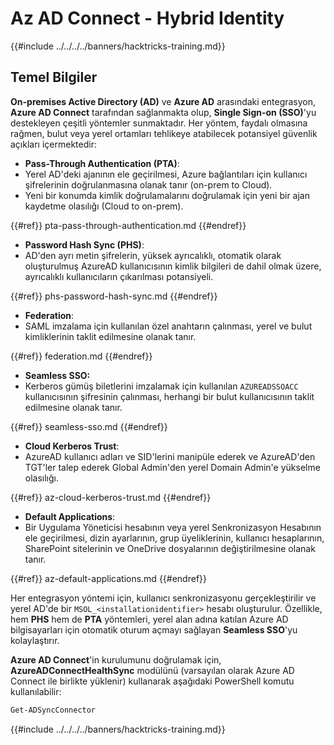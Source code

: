 # Az AD Connect - Hybrid Identity

{{#include ../../../../banners/hacktricks-training.md}}

## Temel Bilgiler

**On-premises Active Directory (AD)** ve **Azure AD** arasındaki entegrasyon, **Azure AD Connect** tarafından sağlanmakta olup, **Single Sign-on (SSO)**'yu destekleyen çeşitli yöntemler sunmaktadır. Her yöntem, faydalı olmasına rağmen, bulut veya yerel ortamları tehlikeye atabilecek potansiyel güvenlik açıkları içermektedir:

- **Pass-Through Authentication (PTA)**:
- Yerel AD'deki ajanının ele geçirilmesi, Azure bağlantıları için kullanıcı şifrelerinin doğrulanmasına olanak tanır (on-prem to Cloud).
- Yeni bir konumda kimlik doğrulamalarını doğrulamak için yeni bir ajan kaydetme olasılığı (Cloud to on-prem).

{{#ref}}
pta-pass-through-authentication.md
{{#endref}}

- **Password Hash Sync (PHS)**:
- AD'den ayrı metin şifrelerin, yüksek ayrıcalıklı, otomatik olarak oluşturulmuş AzureAD kullanıcısının kimlik bilgileri de dahil olmak üzere, ayrıcalıklı kullanıcıların çıkarılması potansiyeli.

{{#ref}}
phs-password-hash-sync.md
{{#endref}}

- **Federation**:
- SAML imzalama için kullanılan özel anahtarın çalınması, yerel ve bulut kimliklerinin taklit edilmesine olanak tanır.

{{#ref}}
federation.md
{{#endref}}

- **Seamless SSO:**
- Kerberos gümüş biletlerini imzalamak için kullanılan `AZUREADSSOACC` kullanıcısının şifresinin çalınması, herhangi bir bulut kullanıcısının taklit edilmesine olanak tanır.

{{#ref}}
seamless-sso.md
{{#endref}}

- **Cloud Kerberos Trust**:
- AzureAD kullanıcı adları ve SID'lerini manipüle ederek ve AzureAD'den TGT'ler talep ederek Global Admin'den yerel Domain Admin'e yükselme olasılığı.

{{#ref}}
az-cloud-kerberos-trust.md
{{#endref}}

- **Default Applications**:
- Bir Uygulama Yöneticisi hesabının veya yerel Senkronizasyon Hesabının ele geçirilmesi, dizin ayarlarının, grup üyeliklerinin, kullanıcı hesaplarının, SharePoint sitelerinin ve OneDrive dosyalarının değiştirilmesine olanak tanır.

{{#ref}}
az-default-applications.md
{{#endref}}

Her entegrasyon yöntemi için, kullanıcı senkronizasyonu gerçekleştirilir ve yerel AD'de bir `MSOL_<installationidentifier>` hesabı oluşturulur. Özellikle, hem **PHS** hem de **PTA** yöntemleri, yerel alan adına katılan Azure AD bilgisayarları için otomatik oturum açmayı sağlayan **Seamless SSO**'yu kolaylaştırır.

**Azure AD Connect**'in kurulumunu doğrulamak için, **AzureADConnectHealthSync** modülünü (varsayılan olarak Azure AD Connect ile birlikte yüklenir) kullanarak aşağıdaki PowerShell komutu kullanılabilir:
```bash
Get-ADSyncConnector
```
{{#include ../../../../banners/hacktricks-training.md}}
